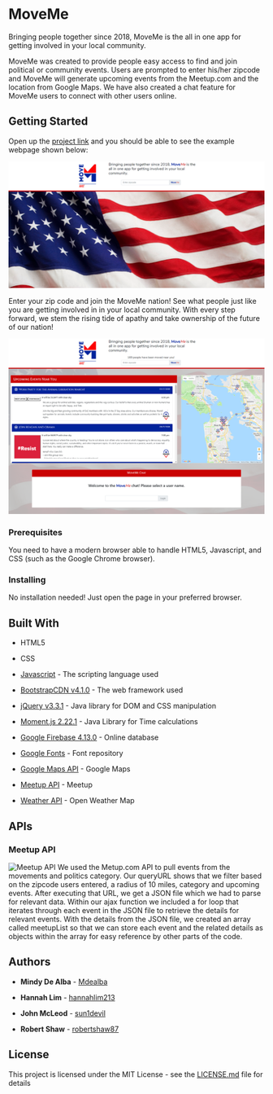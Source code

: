# MoveMe
Bringing people together since 2018, MoveMe is the all in one app for getting involved in your local community.

MoveMe was created to provide people easy access to find and join political or community events. Users are prompted to enter his/her zipcode and MoveMe will generate upcoming events from the Meetup.com and the location from Google Maps. We have also created a chat feature for MoveMe users to connect with other users online.

## Getting Started

Open up the [project link](https://sun1devil.github.io/MoveMe/) and you should be able to see the example webpage shown below:

![Homepage](assets/images/home-page.png)

Enter your zip code and join the MoveMe nation! See what people just like you are getting involved in in your local community. With every step forward, we stem the rising tide of apathy and take ownership of the future of our nation!

![Upcoming Events](assets/images/upcoming-events.PNG "MoveMe Upcoming Events Results")

### Prerequisites

You need to have a modern browser able to handle HTML5, Javascript, and CSS (such as the Google Chrome browser).

### Installing

No installation needed! Just open the page in your preferred browser.

## Built With

* HTML5

* CSS

* [Javascript](https://www.javascript.com/) - The scripting language used

* [BootstrapCDN v4.1.0](https://getbootstrap.com/docs/4.1/getting-started/introduction/) - The web framework used

* [jQuery v3.3.1](http://jquery.com/) - Java library for DOM and CSS manipulation

* [Moment.js 2.22.1](https://momentjs.com/) - Java Library for Time calculations

* [Google Firebase 4.13.0](https://firebase.google.com/) - Online database

* [Google Fonts](https://fonts.google.com/) - Font repository

* [Google Maps API](https://developers.google.com/maps/documentation/javascript/tutorial) - Google Maps

* [Meetup API](https://www.meetup.com/meetup_api/) - Meetup

* [Weather API](https://openweathermap.org/api) - Open Weather Map

## APIs

### Meetup API
![Meetup API](assets/images/MeetUp-API.gif)
We used the Metup.com API to pull events from the movements and politics category. Our queryURL shows that we filter based on the zipcode users entered, a radius of 10 miles, category and upcoming events. After executing that URL, we get a JSON file which we had to parse for relevant data. Within our ajax function we included a for loop that iterates through each event in the JSON file to retrieve the details for relevant events. With the details from the JSON file, we created an array called meetupList so that we can store each event and the related details as objects within the array for easy reference by other parts of the code.


## Authors

* **Mindy De Alba**  - [Mdealba](https://github.com/Mdealba)

* **Hannah Lim** - [hannahlim213](https://github.com/hannahlim213)

* **John McLeod**  - [sun1devil](https://github.com/sun1devil)

* **Robert Shaw**  - [robertshaw87](https://github.com/robertshaw87)

## License

This project is licensed under the MIT License - see the [LICENSE.md](LICENSE.md) file for details

